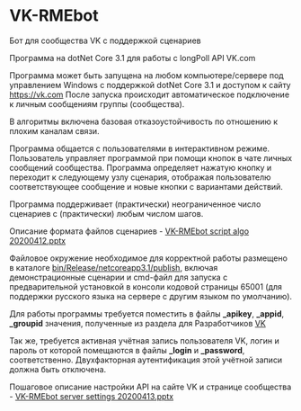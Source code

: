 # VK-RMEbot
Бот для сообщества VK с поддержкой сценариев

Программа на dotNet Core 3.1 для работы с longPoll API VK.com

Программа может быть запущена на любом компьютере/сервере под управлением Windows с поддержкой dotNet Core 3.1 и доступом к сайту https://vk.com
После запуска происходит автоматическое подключение к личным сообщениям группы (сообщества).

В алгоритмы включена базовая отказоустойчивость по отношению к плохим каналам связи.

Программа общается с пользователями в интерактивном режиме.
Пользователь управляет программой при помощи кнопок в чате личных сообщений сообщества.
Программа определяет нажатую кнопку и переходит к следующему узлу сценария, отображая пользователю соответствующее сообщение и новые кнопки с вариантами действий.

Программа поддерживает (практически) неограниченное число сценариев с (практически) любым числом шагов.

Описание формата файлов сценариев - [VK-RMEbot script algo 20200412.pptx](VK-RMEbot%20script%20algo%2020200412.pptx)

Файловое окружение необходимое для корректной работы размещено в каталоге [bin/Release/netcoreapp3.1/publish](bin/Release/netcoreapp3.1/publish), включая демонстрационные сценарии и cmd-файл для запуска с предварительной установкой в консоли кодовой страницы 65001 (для поддержки русского языка на сервере с другим языком по умолчанию). 

Для работы программы требуется поместить в файлы **_apikey**, **_appid**, **_groupid** значения, полученные из раздела для Разработчиков [VK](https://vk.com/dev)

Так же, требуется активная учётная запись пользователя VK, логин и пароль от которой помещаются в файлы **_login** и **_password**, соответственно. 
Двухфакторная аутентификация этой учётной записи должна быть отключена.

Пошаговое описание настройки API на сайте VK и странице сообщества - [VK-RMEbot server settings 20200413.pptx](VK-RMEbot%20server%20settings%2020200413.pptx)


